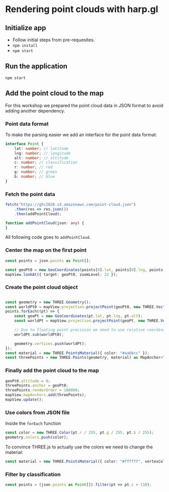 # Rendering point clouds with harp.gl

## Initialize app

- Follow initial steps from pre-requesites.
- `npm install`
- `npm start`

## Run the application

```
npm start
```

## Add the point cloud to the map

For this workshop we prepared the point cloud data in JSON format to avoid adding another dependency.

### Point data format
To make the parsing easier we add an interface for the point data format:

```typescript
interface Point {
    lat: number; // latitude
    lng: number; // longitude
    alt: number; // altitude
    c: number; // classification
    r: number; // red
    g: number; // green
    b: number; // blue
}
```

### Fetch the point data
```typescript
fetch("https://ghc2020.s3.amazonaws.com/point-cloud.json")
    .then(res => res.json())
    .then(addPointCloud);

function addPointCloud(json: any) {
}
```

All following code goes to `addPointCloud`.

### Center the map on the first point

```typescript
const points = json.points as Point[];

const geoPt0 = new GeoCoordinates(points[0].lat, points[0].lng, points[0].alt);
mapView.lookAt({ target: geoPt0, zoomLevel: 22 });

```


### Create the point cloud object

```typescript

const geometry = new THREE.Geometry();
const worldPt0 = mapView.projection.projectPoint(geoPt0, new THREE.Vector3());
points.forEach((pt) => {
    const geoPt = new GeoCoordinates(pt.lat, pt.lng, pt.alt);
    const worldPt = mapView.projection.projectPoint(geoPt, new THREE.Vector3());

    // Due to floating point precision we need to use relative coordinates
    worldPt.sub(worldPt0);

    geometry.vertices.push(worldPt);
});
const material = new THREE.PointsMaterial({ color: "#aabbcc" });
const threePoints = new THREE.Points(geometry, material) as MapAnchor<THREE.Points>;

```


### Finally add the point cloud to the map

```typescript
geoPt0.altitude = 0;
threePoints.anchor = geoPt0;
threePoints.renderOrder = 100000;
mapView.mapAnchors.add(threePoints);
mapView.update();
```

### Use colors from JSON file

Inside the `forEach` function

```typescript
const color = new THREE.Color(pt.r / 255, pt.g / 255, pt.b / 255);
geometry.colors.push(color);
```

To convince THREE.js to actually use the colors we need to change the material:
```typescript
const material = new THREE.PointsMaterial({ color: "#ffffff", vertexColors: true });
```

### Filter by classification

```typescript
const points = (json.points as Point[]).filter(pt => pt.c > 110);
```